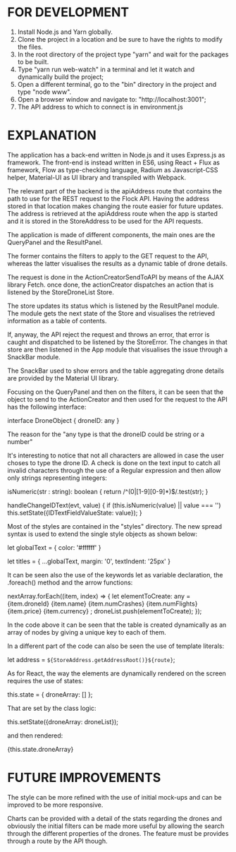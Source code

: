 # FOR DEVELOPMENT

1. Install Node.js and Yarn globally.
2. Clone the project in a location and be sure to have the rights to modify the files.
3. In the root directory of the project type "yarn" and wait for the packages to be built.
4. Type "yarn run web-watch" in a terminal and let it watch and dynamically build the project;
5. Open a different terminal, go to the "bin" directory in the project and type "node www".
6. Open a browser window and navigate to: "http://localhost:3001";
7. The API address to which to connect is in environment.js

# EXPLANATION

The application has a back-end written in Node.js and it uses Express.js as framework. The front-end is instead written in ES6, using React + Flux as framework, Flow as type-checking language, Radium as Javascript-CSS helper, Material-UI as UI library and transpiled with Webpack.

The relevant part of the backend is the apiAddress route that contains the path to use for the REST request to the Flock API. Having the address stored in that location makes changing the route easier for future updates. The address is retrieved at the apiAddress route when the app is started and it is stored in the StoreAddress to be used for the API requests.

The application is made of different components, the main ones are the QueryPanel and the ResultPanel.

The former contains the filters to apply to the GET request to the API, whereas the latter visualises the results as a dynamic table of drone details.

The request is done in the ActionCreatorSendToAPI by means of the AJAX library Fetch.
once done, the actionCreator dispatches an action that is listened by the StoreDroneList Store.

The store updates its status which is listened by the ResultPanel module. The module gets the next state of the Store and visualises the retrieved information as a table of contents.

If, anyway, the API reject the request and throws an error, that error is caught and dispatched to be listened by the StoreError. The changes in that store are then listened in the App module that visualises the issue through a SnackBar module.

The SnackBar used to show errors and the table aggregating drone details are provided by the Material UI library.

Focusing on the QueryPanel and then on the filters, it can be seen that the object to send to the ActionCreator and then used for the request to the API has the following interface:

interface DroneObject {
  droneID: any
}

The reason for the "any type is that the droneID could be  string or a number"

It's interesting to notice that not all characters are allowed in case the user choses to type the drone ID. A check is done on the text input to catch all invalid characters through the use of a Regular expression and then allow only strings representing integers:

isNumeric(str : string): boolean {
  return /^(0|[1-9][0-9]*)$/.test(str);
}

handleChangeIDText(evt, value) {
  if (this.isNumeric(value) || value === '')
    this.setState({IDTextFieldValueState: value});
  }

Most of the styles are contained in the "styles" directory. The new spread syntax is used to extend the single style objects as shown below:

let globalText = {
  color: '#ffffff'
}

let titles = {
  ...globalText,
  margin: '0',
  textIndent: '25px'
}

It can be seen also the use of the keywords let as variable declaration, the .foreach() method and the arrow functions:

nextArray.forEach((item, index) => {
  let elementToCreate: any =<TableRow key={index}>
    <TableRowColumn>{item.droneId}</TableRowColumn>
    <TableRowColumn>{item.name}</TableRowColumn>
    <TableRowColumn>{item.numCrashes}</TableRowColumn>
    <TableRowColumn>{item.numFlights}</TableRowColumn>
    <TableRowColumn>{item.price}</TableRowColumn>
    <TableRowColumn>{item.currency}</TableRowColumn>
  </TableRow>;
  droneList.push(elementToCreate);
});

In the code above it can be seen that the table is created dynamically as an array of nodes by giving a unique key to each of them.

In a different part of the code can also be seen the use of template literals:

let address = `${StoreAddress.getAddressRoot()}${route}`;

As for React, the way the elements are dynamically rendered on the screen requires the use of states:

this.state = {
  droneArray: []
};

That are set by the class logic:

this.setState({droneArray: droneList});

and then rendered:

<TableBody displayRowCheckbox={false}>
 {this.state.droneArray}
</TableBody>

# FUTURE IMPROVEMENTS

The style can be more refined with the use of initial mock-ups and can be improved to be more responsive.

Charts can be provided with a detail of the stats regarding the drones and obviously the initial filters can be made more useful by allowing the search through the different properties of the drones. The feature must be provides through a route by the API though.
